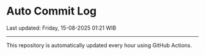 # Auto Commit Log

Last updated: Friday, 15-08-2025 01:21 WIB

---

This repository is automatically updated every hour using GitHub Actions.
